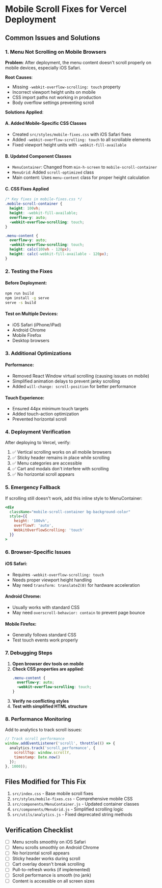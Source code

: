 # Mobile Scroll Fixes for Vercel Deployment

## Common Issues and Solutions

### 1. Menu Not Scrolling on Mobile Browsers

**Problem**: After deployment, the menu content doesn't scroll properly on mobile devices, especially iOS Safari.

**Root Causes**:
- Missing `-webkit-overflow-scrolling: touch` property
- Incorrect viewport height units on mobile
- CSS import paths not working in production
- Body overflow settings preventing scroll

**Solutions Applied**:

#### A. Added Mobile-Specific CSS Classes
- Created `src/styles/mobile-fixes.css` with iOS Safari fixes
- Added `-webkit-overflow-scrolling: touch` to all scrollable elements
- Fixed viewport height units with `-webkit-fill-available`

#### B. Updated Component Classes
- `MenuContainer`: Changed from `min-h-screen` to `mobile-scroll-container`
- `MenuGrid`: Added `scroll-optimized` class
- Main content: Uses `menu-content` class for proper height calculation

#### C. CSS Fixes Applied
```css
/* Key fixes in mobile-fixes.css */
.mobile-scroll-container {
  height: 100vh;
  height: -webkit-fill-available;
  overflow-y: auto;
  -webkit-overflow-scrolling: touch;
}

.menu-content {
  overflow-y: auto;
  -webkit-overflow-scrolling: touch;
  height: calc(100vh - 120px);
  height: calc(-webkit-fill-available - 120px);
}
```

### 2. Testing the Fixes

#### Before Deployment:
```bash
npm run build
npm install -g serve
serve -s build
```

#### Test on Multiple Devices:
- iOS Safari (iPhone/iPad)
- Android Chrome
- Mobile Firefox
- Desktop browsers

### 3. Additional Optimizations

#### Performance:
- Removed React Window virtual scrolling (causing issues on mobile)
- Simplified animation delays to prevent janky scrolling
- Added `will-change: scroll-position` for better performance

#### Touch Experience:
- Ensured 44px minimum touch targets
- Added touch-action optimization
- Prevented horizontal scroll

### 4. Deployment Verification

After deploying to Vercel, verify:
1. ✅ Vertical scrolling works on all mobile browsers
2. ✅ Sticky header remains in place while scrolling
3. ✅ Menu categories are accessible
4. ✅ Cart and modals don't interfere with scrolling
5. ✅ No horizontal scroll appears

### 5. Emergency Fallback

If scrolling still doesn't work, add this inline style to MenuContainer:

```jsx
<div 
  className="mobile-scroll-container bg-background-color"
  style={{
    height: '100vh',
    overflowY: 'auto',
    WebkitOverflowScrolling: 'touch'
  }}
>
```

### 6. Browser-Specific Issues

#### iOS Safari:
- Requires `-webkit-overflow-scrolling: touch`
- Needs proper viewport height handling
- May need `transform: translateZ(0)` for hardware acceleration

#### Android Chrome:
- Usually works with standard CSS
- May need `overscroll-behavior: contain` to prevent page bounce

#### Mobile Firefox:
- Generally follows standard CSS
- Test touch events work properly

### 7. Debugging Steps

1. **Open browser dev tools on mobile**
2. **Check CSS properties are applied**:
   ```css
   .menu-content {
     overflow-y: auto;
     -webkit-overflow-scrolling: touch;
   }
   ```
3. **Verify no conflicting styles**
4. **Test with simplified HTML structure**

### 8. Performance Monitoring

Add to analytics to track scroll issues:
```javascript
// Track scroll performance
window.addEventListener('scroll', throttle(() => {
  analytics.track('scroll_performance', {
    scrollTop: window.scrollY,
    timestamp: Date.now()
  });
}, 1000));
```

## Files Modified for This Fix

1. `src/index.css` - Base mobile scroll fixes
2. `src/styles/mobile-fixes.css` - Comprehensive mobile CSS
3. `src/components/MenuContainer.js` - Updated container classes
4. `src/components/MenuGrid.js` - Simplified scrolling logic
5. `src/utils/analytics.js` - Fixed deprecated string methods

## Verification Checklist

- [ ] Menu scrolls smoothly on iOS Safari
- [ ] Menu scrolls smoothly on Android Chrome
- [ ] No horizontal scroll appears
- [ ] Sticky header works during scroll
- [ ] Cart overlay doesn't break scrolling
- [ ] Pull-to-refresh works (if implemented)
- [ ] Scroll performance is smooth (no jank)
- [ ] Content is accessible on all screen sizes